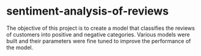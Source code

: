 # sentiment-analysis-of-reviews
The objective of this project is to create a model that classifies the reviews of customers into positive and negative categories. Various models were built and their parameters were fine tuned to improve the performance of the model.
